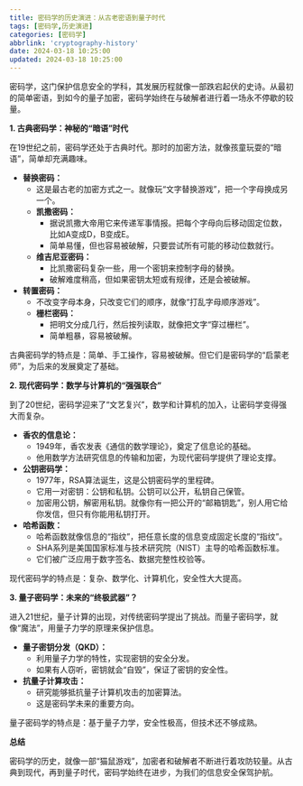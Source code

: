 ```yaml
---
title: 密码学的历史演进：从古老密语到量子时代
tags: [密码学,历史演进]
categories: [密码学]
abbrlink: 'cryptography-history'
date: 2024-03-18 10:25:00
updated: 2024-03-18 10:25:00
---
```


密码学，这门保护信息安全的学科，其发展历程就像一部跌宕起伏的史诗。从最初的简单密语，到如今的量子加密，密码学始终在与破解者进行着一场永不停歇的较量。

**1. 古典密码学：神秘的“暗语”时代**

在19世纪之前，密码学还处于古典时代。那时的加密方法，就像孩童玩耍的“暗语”，简单却充满趣味。

* **替换密码：**
    * 这是最古老的加密方式之一。就像玩“文字替换游戏”，把一个字母换成另一个。
    * **凯撒密码：**
        * 据说凯撒大帝用它来传递军事情报。把每个字母向后移动固定位数，比如A变成D，B变成E。
        * 简单易懂，但也容易被破解，只要尝试所有可能的移动位数就行。
    * **维吉尼亚密码：**
        * 比凯撒密码复杂一些，用一个密钥来控制字母的替换。
        * 破解难度稍高，但如果密钥太短或有规律，还是会被破解。
* **转置密码：**
    * 不改变字母本身，只改变它们的顺序，就像“打乱字母顺序游戏”。
    * **栅栏密码：**
        * 把明文分成几行，然后按列读取，就像把文字“穿过栅栏”。
        * 简单粗暴，容易被破解。

古典密码学的特点是：简单、手工操作，容易被破解。但它们是密码学的“启蒙老师”，为后来的发展奠定了基础。

**2. 现代密码学：数学与计算机的“强强联合”**

到了20世纪，密码学迎来了“文艺复兴”，数学和计算机的加入，让密码学变得强大而复杂。

* **香农的信息论：**
    * 1949年，香农发表《通信的数学理论》，奠定了信息论的基础。
    * 他用数学方法研究信息的传输和加密，为现代密码学提供了理论支撑。
* **公钥密码学：**
    * 1977年，RSA算法诞生，这是公钥密码学的里程碑。
    * 它用一对密钥：公钥和私钥。公钥可以公开，私钥自己保管。
    * 加密用公钥，解密用私钥。就像你有一把公开的“邮箱钥匙”，别人用它给你发信，但只有你能用私钥打开。
* **哈希函数：**
    * 哈希函数就像信息的“指纹”，把任意长度的信息变成固定长度的“指纹”。
    * SHA系列是美国国家标准与技术研究院（NIST）主导的哈希函数标准。
    * 它们被广泛应用于数字签名、数据完整性校验等。

现代密码学的特点是：复杂、数学化、计算机化，安全性大大提高。

**3. 量子密码学：未来的“终极武器”？**

进入21世纪，量子计算的出现，对传统密码学提出了挑战。而量子密码学，就像“魔法”，用量子力学的原理来保护信息。

* **量子密钥分发（QKD）：**
    * 利用量子力学的特性，实现密钥的安全分发。
    * 如果有人窃听，密钥就会“自毁”，保证了密钥的安全性。
* **抗量子计算攻击：**
    * 研究能够抵抗量子计算机攻击的加密算法。
    * 这是密码学未来的重要方向。

量子密码学的特点是：基于量子力学，安全性极高，但技术还不够成熟。

**总结**

密码学的历史，就像一部“猫鼠游戏”，加密者和破解者不断进行着攻防较量。从古典到现代，再到量子时代，密码学始终在进步，为我们的信息安全保驾护航。
